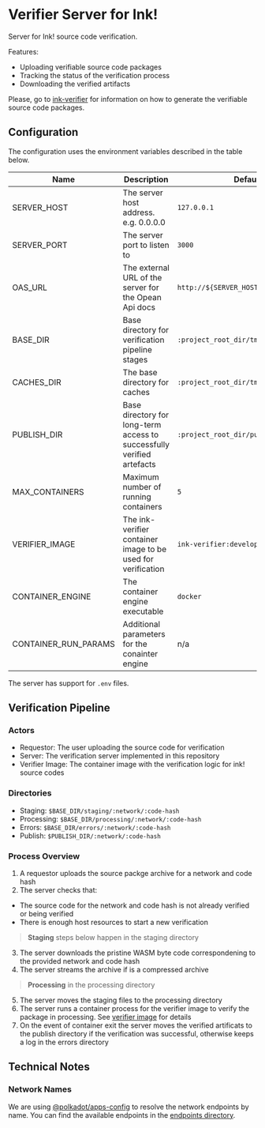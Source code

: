 # Verifier Server for Ink!

Server for Ink! source code verification.

Features:

- Uploading verifiable source code packages
- Tracking the status of the verification process
- Downloading the verified artifacts

Please, go to [ink-verifier](https://github.com/web3labs/ink-verifier) for information on how to generate the verifiable source code packages.

## Configuration

The configuration uses the environment variables described in the table below.

|Name|Description|Defaults|
|----|-----------|--------|
|SERVER_HOST|The server host address. e.g. 0.0.0.0|`127.0.0.1`|
|SERVER_PORT|The server port to listen to|`3000`|
|OAS_URL|The external URL of the server for the Opean Api docs|`http://${SERVER_HOST}:${SERVER_PORT}`|
|BASE_DIR|Base directory for verification pipeline stages|`:project_root_dir/tmp`|
|CACHES_DIR|The base directory for caches|`:project_root_dir/tmp/caches`|
|PUBLISH_DIR|Base directory for long-term access to successfully verified artefacts|`:project_root_dir/publish`|
|MAX_CONTAINERS|Maximum number of running containers|`5`|
|VERIFIER_IMAGE|The ink-verifier container image to be used for verification|`ink-verifier:develop`|
|CONTAINER_ENGINE|The container engine executable|`docker`|
|CONTAINER_RUN_PARAMS|Additional parameters for the conainter engine|n/a|

The server has support for `.env` files.

## Verification Pipeline

### Actors

* Requestor: The user uploading the source code for verification
* Server: The verification server implemented in this repository
* Verifier Image: The container image with the verification logic for ink! source codes

### Directories

* Staging: `$BASE_DIR/staging/:network/:code-hash`
* Processing: `$BASE_DIR/processing/:network/:code-hash`
* Errors: `$BASE_DIR/errors/:network/:code-hash`
* Publish: `$PUBLISH_DIR/:network/:code-hash`

### Process Overview

1. A requestor uploads the source packge archive for a network and code hash
2. The server checks that:
  * The source code for the network and code hash is not already verified or being verified
  * There is enough host resources to start a new verification

> **Staging** steps below happen in the staging directory

3. The server downloads the pristine WASM byte code correspondening to the provided network and code hash
4. The server streams the archive if is a compressed archive

> **Processing** in the processing directory

5. The server moves the staging files to the processing directory
6. The server runs a container process for the verifier image to verify the package in processing. See [verifier image](https://github.com/web3labs/ink-verifier) for details
7. On the event of container exit the server moves the verified artificats to the publish directory if the verification was successful, otherwise keeps a log in the errors directory

## Technical Notes

### Network Names

We are using [@polkadot/apps-config](https://github.com/polkadot-js/apps/tree/master/packages/apps-config) to resolve the network endpoints by name. You can find the available endpoints in the [endpoints directory](https://github.com/polkadot-js/apps/tree/master/packages/apps-config/src/endpoints).

